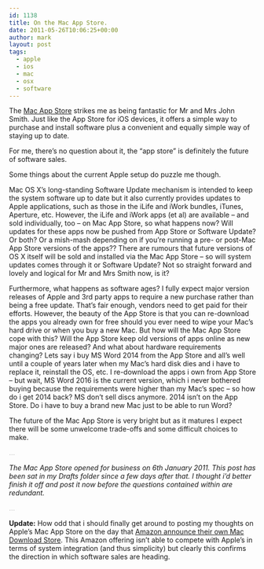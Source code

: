 ```yaml
---
id: 1138
title: On the Mac App Store.
date: 2011-05-26T10:06:25+00:00
author: mark
layout: post
tags:
  - apple
  - ios
  - mac
  - osx
  - software
---
```

The [Mac App Store](http://www.apple.com/uk/mac/app-store/) strikes me as being fantastic for Mr and Mrs John Smith. Just like the App Store for iOS devices, it offers a simple way to purchase and install software plus a convenient and equally simple way of staying up to date.

For me, there&#8217;s no question about it, the &#8220;app store&#8221; is definitely the future of software sales.

Some things about the current Apple setup do puzzle me though.

Mac OS X&#8217;s long-standing Software Update mechanism is intended to keep the system software up to date but it also currently provides updates to Apple applications, such as those in the iLife and iWork bundles, iTunes, Aperture, etc. However, the iLife and iWork apps (et al) are available &#8211; and sold individually, too &#8211; on Mac App Store, so what happens now? Will updates for these apps now be pushed from App Store or Software Update? Or both? Or a mish-mash depending on if you&#8217;re running a pre- or post-Mac App Store versions of the apps?? There are rumours that future versions of OS X itself will be sold and installed via the Mac App Store &#8211; so will system updates comes through it or Software Update? Not so straight forward and lovely and logical for Mr and Mrs Smith now, is it?

Furthermore, what happens as software ages? I fully expect major version releases of Apple and 3rd party apps to require a new purchase rather than being a free update. That&#8217;s fair enough, vendors need to get paid for their efforts. However, the beauty of the App Store is that you can re-download the apps you already own for free should you ever need to wipe your Mac&#8217;s hard drive or when you buy a new Mac. But how will the Mac App Store cope with this? Will the App Store keep old versions of apps online as new major ones are released? And what about hardware requirements changing? Lets say i buy MS Word 2014 from the App Store and all&#8217;s well until a couple of years later when my Mac&#8217;s hard disk dies and i have to replace it, reinstall the OS, etc. I re-download the apps i own from App Store &#8211; but wait, MS Word 2016 is the current version, which i never bothered buying because the requirements were higher than my Mac&#8217;s spec &#8211; so how do i get 2014 back? MS don&#8217;t sell discs anymore. 2014 isn&#8217;t on the App Store. Do i have to buy a brand new Mac just to be able to run Word?

The future of the Mac App Store is very bright but as it matures I expect there will be some unwelcome trade-offs and some difficult choices to make.

<span style="color: #c0c0c0;">&#8230;</span>

_The Mac App Store opened for business on 6th January 2011. This post has been sat in my Drafts folder since a few days after that. I thought i&#8217;d better finish it off and post it now before the questions contained within are redundant._

<span style="color: #c0c0c0;">&#8230;</span>

**Update:** How odd that i should finally get around to posting my thoughts on Apple&#8217;s Mac App Store on the day that [Amazon announce their own Mac Download Store](http://www.theregister.co.uk/2011/05/27/amazon_mac_download_store/). This Amazon offering isn&#8217;t able to compete with Apple&#8217;s in terms of system integration (and thus simplicity) but clearly this confirms the direction in which software sales are heading.